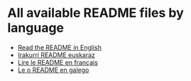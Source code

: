 # All available README files by language

- [Read the README in English](README.md)
- [Irakurri README euskaraz](README_eu.md)
- [Lire le README en français](README_fr.md)
- [Le o README en galego](README_gl.md)